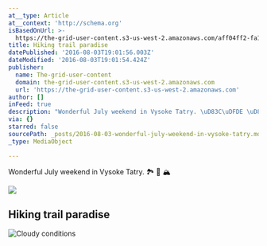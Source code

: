 ```yaml
---
at__type: Article
at__context: 'http://schema.org'
isBasedOnUrl: >-
  https://the-grid-user-content.s3-us-west-2.amazonaws.com/aff04ff2-fa15-455f-b3fb-6a816afcfbb1.jpg
title: Hiking trail paradise
datePublished: '2016-08-03T19:01:56.003Z'
dateModified: '2016-08-03T19:01:54.424Z'
publisher:
  name: The-grid-user-content
  domain: the-grid-user-content.s3-us-west-2.amazonaws.com
  url: 'https://the-grid-user-content.s3-us-west-2.amazonaws.com'
author: []
inFeed: true
description: "Wonderful July weekend in Vysoke Tatry. \uD83C\uDFDE \uD83C\uDF32 \uD83C\uDFD4"
via: {}
starred: false
sourcePath: _posts/2016-08-03-wonderful-july-weekend-in-vysoke-tatry.md
_type: MediaObject

---
```

Wonderful July weekend in Vysoke Tatry. 🏞 🌲 🏔

<article style=""><img src="https://the-grid-user-content.s3-us-west-2.amazonaws.com/aff04ff2-fa15-455f-b3fb-6a816afcfbb1.jpg" /><h1>Hiking trail paradise</h1></article>

![Cloudy conditions](https://the-grid-user-content.s3-us-west-2.amazonaws.com/ce62499b-d0b0-4d6c-a57c-40b7bf8bb33b.jpg)